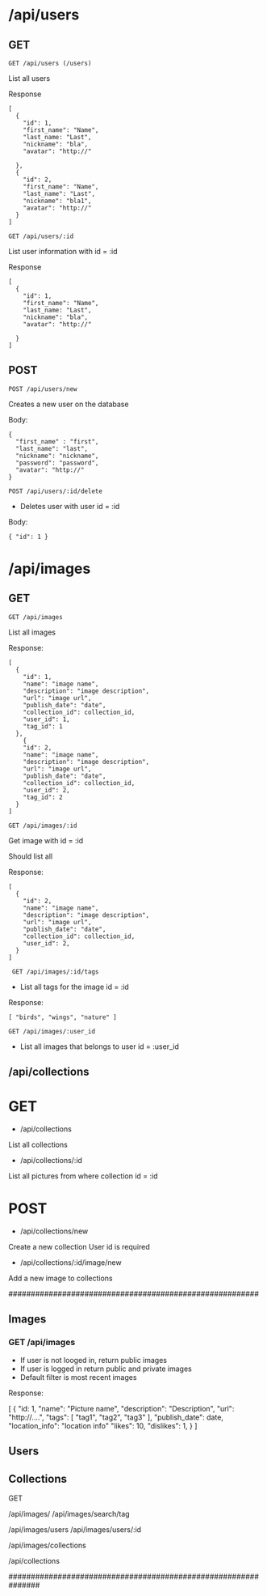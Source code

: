 

# /api/users
## GET

```GET /api/users (/users)```

List all users

Response

```
[
  {
    "id": 1,
    "first_name": "Name",
    "last_name: "Last",
    "nickname": "bla",
    "avatar": "http://"

  },
  {
    "id": 2,
    "first_name": "Name",
    "last_name": "Last",
    "nickname": "bla1",
    "avatar": "http://"
  }
]

```

```GET /api/users/:id```

List user information with id = :id

Response

```
[
  {
    "id": 1,
    "first_name": "Name",
    "last_name: "Last",
    "nickname": "bla",
    "avatar": "http://"

  }
]
```

## POST

```POST /api/users/new```

Creates a new user on the database

Body:

```
{
  "first_name" : "first",
  "last_name": "last",
  "nickname": "nickname",
  "password": "password",
  "avatar": "http://"
}
```

```POST /api/users/:id/delete```

- Deletes user with user id = :id

Body:

```
{ "id": 1 }
```


# /api/images
## GET

```GET /api/images```

List all images

Response:

```
[
  {
    "id": 1,
    "name": "image name",
    "description": "image description",
    "url": "image url",
    "publish_date": "date",
    "collection_id": collection_id,
    "user_id": 1,
    "tag_id": 1
  },
    {
    "id": 2,
    "name": "image name",
    "description": "image description",
    "url": "image url",
    "publish_date": "date",
    "collection_id": collection_id,
    "user_id": 2,
    "tag_id": 2
  }
]
```

```GET /api/images/:id```

Get image with id = :id

Should list all 

Response:

```
[
  {
    "id": 2,
    "name": "image name",
    "description": "image description",
    "url": "image url",
    "publish_date": "date",
    "collection_id": collection_id,
    "user_id": 2,
  }
]
```


``` GET /api/images/:id/tags```

- List all tags for the image id = :id

Response:

```
[ "birds", "wings", "nature" ]
```



```GET /api/images/:user_id```

- List all images that belongs to user id = :user_id


## /api/collections
# GET

- /api/collections

List all collections

- /api/collections/:id

List all pictures from where collection id = :id

# POST

- /api/collections/new

Create a new collection
User id is required

- /api/collections/:id/image/new

Add a new image to collections






########################################################

## Images

### GET /api/images

- If user is not looged in, return public images
- If user is logged in return public and private images
- Default filter is most recent images

Response:

[
  {
    "id: 1,
    "name": "Picture name",
    "description": "Description",
    "url": "http://....",
    "tags": [ "tag1", "tag2", "tag3" ],
    "publish_date": date,
    "location_info": "location info"
    "likes": 10,
    "dislikes": 1,
  }
]

## Users

## Collections



GET 

/api/images/
/api/images/search/tag

/api/images/users
/api/images/users/:id

/api/images/collections

/api/collections

###############################################################




